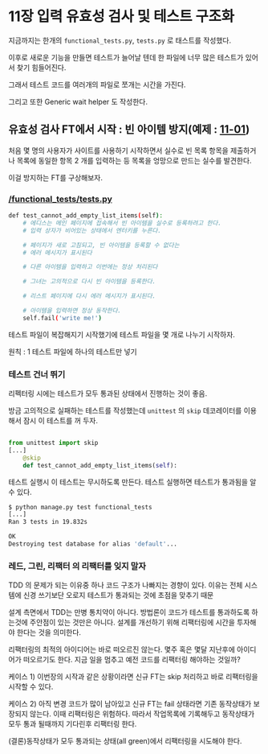 # 11장 입력 유효성 검사 및 테스트 구조화

지금까지는 한개의 `functional_tests.py`, `tests.py` 로 태스트를 작성했다.

이후로 새로운 기능을 만들면 테스트가 늘어날 텐데 한 파일에 너무 많은 테스트가 있어서 찾기 힘들어진다.

그래서 테스트 코드를 여러개의 파일로 쪼개는 시간을 가진다.

그리고 또한 Generic wait helper 도 작성한다.

## 유효성 검사 FT에서 시작 : 빈 아이템 방지(예제 : [11-01](./11-01))

처음 몇 명의 사용자가 사이트를 사용하기 시작하면서 실수로 빈 목록 항목을 제출하거나 목록에 동일한 항목 2 개를 입력하는 등 목록을 엉망으로 만드는 실수를 발견한다.

이걸 방지하는 FT를 구상해보자.

### [/functional_tests/tests.py](./11-01/superlists/functional_tests/tests.py)

```sh
def test_cannot_add_empty_list_items(self):
    # 에디스는 메인 페이지에 접속해서 빈 아이템을 실수로 등록하려고 한다.
    # 입력 상자가 비어있는 상태에서 엔터키를 누른다.

    # 페이지가 새로 고침되고, 빈 아이템을 등록할 수 없다는
    # 에러 메시지가 표시된다

    # 다른 아이템을 입력하고 이번에는 정상 처리된다

    # 그녀는 고의적으로 다시 빈 아이템을 등록한다.

    # 리스트 페이지에 다시 에러 메시지가 표시된다.

    # 아이템을 입력하면 정상 동작한다.
    self.fail('write me!')
```

테스트 파일이 복잡해지기 시작했기에 테스트 파일을 몇 개로 나누기 시작하자.

원칙 : 1 테스트 파일에 하나의 테스트만 넣기

### 테스트 건너 뛰기

리펙터링 시에는 테스트가 모두 통과된 상태에서 진행하는 것이 좋음.

방금 고의적으로 실패하는 테스트를 작성했는데 `unittest` 의 `skip` 데코레이터를 이용해서 잠시 이 테스트를 꺼 두자.

```py

from unittest import skip
[...]
    @skip
    def test_cannot_add_empty_list_items(self):
```

테스트 실행시 이 테스트는 무시하도록 만든다. 테스트 실행하면 테스트가 통과됨을 알수 있다.

```sh
$ python manage.py test functional_tests
[...]
Ran 3 tests in 19.832s

OK
Destroying test database for alias 'default'...
```

### 레드, 그린, 리팩터 의 리팩터를 잊지 말자

TDD 의 문제가 되는 이유중 하나 코드 구조가 나빠지는 경향이 있다. 이유는 전체 시스템에 신경 쓰기보단 오로지 테스트가 통과되는 것에 초점을 맞추기 때문

설계 측면에서 TDD는 만병 통치약이 아니다. 방법론이 코드가 테스트를 통과하도록 하는것에 주안점이 있는 것만은 아니다. 설계를 개선하기 위해 리팩터링에 시간을 투자해야 한다는 것을 의미한다.

리팩터링의 최적의 아이디어는 바로 떠오르진 않는다. 몇주 혹은 몇달 지난후에 아이디어가 떠오르기도 한다. 지금 일을 멈추고 예전 코드를 리팩터링 해야하는 것일까?

케이스 1) 이번장의 시작과 같은 상황이라면 신규 FT는 skip 처리하고 바로 리팩터링을 시작할 수 있다.

케이스 2) 아직 변경 코드가 많이 남아있고 신규 FT는 fail 상태라면 기존 동작상태가 보장되지 않는다. 이때 리팩터링은 위험하다. 따라서 작업목록에 기록해두고 동작상태가 모두 통과 될때까지 기다린후 리팩터링 한다.

(결론)동작상태가 모두 통과되는 상태(all green)에서 리팩터링을 시도해야 한다.
